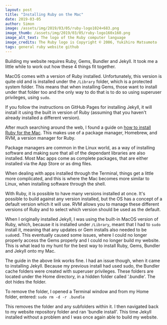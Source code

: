 ```yaml
---
layout: post
title: "Installing Ruby on the Mac"
date: 2019-03-05
author: Simon
image: /assets/img/2019/03/05/ruby-logo1024×683.png
image_thumb: /assets/img/2019/03/05/ruby-logo160x160.png
image_alt_text: The logo of the Ruby computer language
image_credits: The Ruby logo is Copyright © 2006, Yukihiro Matsumoto
tags: general ruby website github
---
```



Building my website requires Ruby, Gems, Bundler and Jekyll. It took me a little while to work out how these 4 things fit together.

MacOS comes with a version of Ruby installed. Unfortunately, this version is quite old and is installed under the `/Library` folder, which is a protected system folder. This means that when installing Gems, those want to install under that folder too and the only way to do that is to do so using superuser privileges, using `sudo`.

If you follow the instructions on GitHub Pages for installing Jekyll, it will install it using the built in version of Ruby (assuming that you haven't already installed a different version).

After much searching around the web, I found a guide on [how to install Ruby for the Mac](https://usabilityetc.com/articles/ruby-on-mac-os-x-with-rvm/). This makes use of a package manager, Homebrew, and RVM, a version manager for Ruby.

Package managers are common in the Linux world, as a way of installing software and making sure that all of the dependant libraries are also installed. Most Mac apps come as complete packages, that are either installed via the App Store or as dmg files.

When dealing with apps installed through the Terminal, things get a little more complicated, and this is where the Mac becomes more similar to Linux, when installing software through the shell.

With Ruby, it is possible to have many versions installed at once. It's possible to build against any version installed, but the OS has a concept of a default version which it will use. RVM allows you to manage these different versions of Ruby and to select which version should be used as the default.

When I originally installed Jekyll, I was using the built-in MacOS version of Ruby, which, because it is installed under `/Library`, meant that I had to `sudo` install it, meaning that any updates or Gem installs also needed to be `sudo`ed. This eventually caused some issues, where I could no longer properly access the Gems properly and I could no longer build my website. This is what lead to my hunt for the best way to install Ruby, Gems, Bundler and Jekyll onto my Mac.

The guide in the above link works fine. I had an issue though, when it came to installing Jekyll. Because my previous install had used sudo, the Bundler cache folders were created with superuser privileges. These folders are located under the Home directory, in a hidden folder called '.bundle'. The dot hides the folder.

To remove the folder, I opened a Terminal window and from my Home folder, entered:
	`sudo rm -d -r .bundle`

This removes the folder and any subfolders within it. I then navigated back to my website repository folder and ran 'bundle install'. This time Jekyll installed without a problem and I was once again able to build my website.
